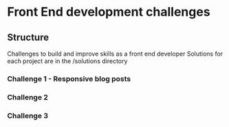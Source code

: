 # Front End development challenges

## Structure

Challenges to build and improve skills as a front end developer
Solutions for each project are in the /solutions directory

### Challenge 1 - Responsive blog posts

### Challenge 2

### Challenge 3
